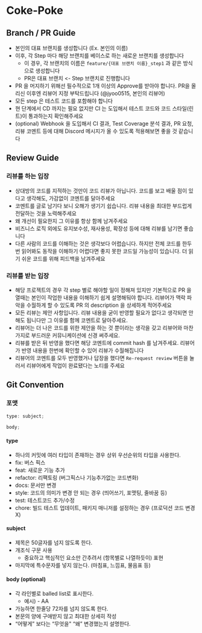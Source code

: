 # Coke-Poke

## Branch / PR Guide

- 본인의 대표 브랜치를 생성합니다 (Ex. 본인의 이름)
- 이후, 각 Step 마다 해당 브랜치를 베이스로 하는 새로운 브랜치를 생성합니다
    - 이 경우, 각 브랜치의 이름은 `feature/{대표 브랜치 이름}_step1` 과 같은 방식으로 생성합니다
    - PR은 대표 브랜치 <- Step 브랜치로 진행합니다
- PR 을 머지하기 위해선 필수적으로 1개 이상의 Approve를 받아야 합니다. PR을 올리신 이후엔 리뷰어 지정 부탁드립니다 (@jyoo0515, 본인의 리뷰어)
- 모든 step 은 테스트 코드를 포함해야 합니다
- 현 단계에서 CD 까지는 필요 없지만 CI 는 도입해서 테스트 코드와 코드 스타일(린트)이 통과하는지 확인해주세요
- (optional) Webhook 을 도입해서 CI 결과, Test Coverage 분석 결과, PR 요청, 리뷰 코멘트 등에 대해 Discord 메시지가 올 수 있도록 적용해보면 좋을 것 같습니다

## Review Guide

### 리뷰를 하는 입장

- 상대방의 코드를 지적하는 것만이 코드 리뷰가 아닙니다. 코드를 보고 배울 점이 있다고 생각해도, 가감없이 코멘트를 달아주세요
- 코멘트를 글로 남기다 보니 오해가 생기기 쉽습니다. 리뷰 내용을 최대한 부드럽게 전달하는 것을 노력해주세요
- 왜 개선이 필요한지 그 이유를 항상 함께 남겨주세요
- 비즈니스 로직 외에도 유지보수성, 재사용성, 확장성 등에 대해 리뷰를 남기면 좋습니다
- 다른 사람의 코드를 이해하는 것은 생각보다 어렵습니다. 하지만 전체 코드를 한두번 읽어봐도 동작을 이해하기 어렵다면 좋지 못한 코드일 가능성이 있습니다. 더 읽기 쉬운 코드를 위해 피드백을 남겨주세요

### 리뷰를 받는 입장

- 해당 프로젝트의 경우 각 step 별로 해야할 일이 정해져 있지만 기본적으로 PR 을 열때는 본인이 작업한 내용을 이해하기 쉽게 설명해둬야 합니다. 리뷰어가 맥락 파악을 수월하게 할 수 있도록 PR 의 description 을 상세하게 적어주세요
- 모든 리뷰는 제안 사항입니다. 리뷰 내용을 굳이 반영할 필요가 없다고 생각되면 안해도 됩니다만 그 이유를 함께 코멘트로 달아주세요.
- 리뷰어는 더 나은 코드를 위한 제안을 하는 것 뿐이라는 생각을 갖고 리뷰어와 마찬가지로 부드러운 커뮤니케이션에 신경 써주세요.
- 리뷰를 받은 뒤 반영을 했다면 해당 코멘트에 commit hash 를 남겨주세요. 리뷰어가 반영 내용을 한번에 확인할 수 있어 리뷰가 수월해집니다
- 리뷰어의 코멘트를 모두 반영했거나 답장을 했다면 `Re-request review` 버튼을 눌러서 리뷰어에게 작업이 완료됐다는 노티를 주세요

## Git Convention

### 포맷

```jsx
type: subject;

body;
```

#### type

- 하나의 커밋에 여러 타입이 존재하는 경우 상위 우선순위의 타입을 사용한다.
- fix: 버스 픽스
- feat: 새로운 기능 추가
- refactor: 리팩토링 (버그픽스나 기능추가없는 코드변화)
- docs: 문서만 변경
- style: 코드의 의미가 변경 안 되는 경우 (띄어쓰기, 포맷팅, 줄바꿈 등)
- test: 테스트코드 추가/수정
- chore: 빌드 테스트 업데이트, 패키지 매니저를 설정하는 경우 (프로덕션 코드 변경 X)

#### subject

- 제목은 50글자를 넘지 않도록 한다.
- 개조식 구문 사용
    - 중요하고 핵심적인 요소만 간추려서 (항목별로 나열하듯이) 표현
- 마지막에 특수문자를 넣지 않는다. (마침표, 느낌표, 물음표 등)

#### body (optional)

- 각 라인별로 balled list로 표시한다.
    - 예시) - AA
- 가능하면 한줄당 72자를 넘지 않도록 한다.
- 본문의 양에 구애받지 않고 최대한 상세히 작성
- “어떻게” 보다는 “무엇을" “왜” 변경했는지 설명한다.
